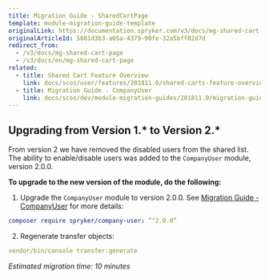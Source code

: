 ```yaml
---
title: Migration Guide - SharedCartPage
template: module-migration-guide-template
originalLink: https://documentation.spryker.com/v3/docs/mg-shared-cart-page
originalArticleId: 5601d3b3-a05a-4379-90fe-32a5bff82d7d
redirect_from:
  - /v3/docs/mg-shared-cart-page
  - /v3/docs/en/mg-shared-cart-page
related:
  - title: Shared Cart Feature Overview
    link: docs/scos/user/features/201811.0/shared-carts-feature-overview.html
  - title: Migration Guide - CompanyUser
    link: docs/scos/dev/module-migration-guides/201811.0/migration-guide-companyuser.html
---
```


## Upgrading from Version 1.* to Version 2.*
From version 2 we have removed the disabled users from the shared list. The ability to enable/disable users was added to the `CompanyUser` module, version 2.0.0.

**To upgrade to the new version of the module, do the following:**
1. Upgrade the `CompanyUser` module to version 2.0.0. See [Migration Guide - CompanyUser](/docs/scos/dev/module-migration-guides/{{page.version}}/migration-guide-companyuser.html) for more details:

```yaml
composer require spryker/company-user: “^2.0.0”
```
2. Regenerate transfer objects:

```yaml
vendor/bin/console transfer:generate
```

*Estimated migration time: 10 minutes*
 
<!-- Last review date: Feb 4, 2019* -by Sergey Samoylov, Yuliia Boiko--> 
